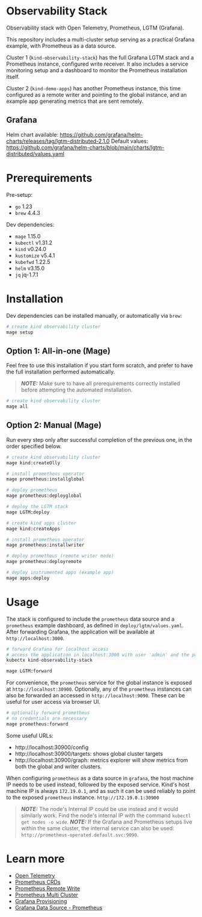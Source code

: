 # Observability Stack
Observability stack with Open Telemetry, Prometheus, LGTM (Grafana).

This repository includes a multi-cluster setup serving as a practical Grafana example, with Prometheus as a data source.

Cluster 1 (`kind-observability-stack`) has the full Grafana LGTM stack and a Prometheus instance, configured  write receiver.
It also includes a service monitoring setup and a dashboard to monitor the Prometheus installation itself.

Cluster 2 (`kind-demo-apps`) has another Prometheus instance, this time configured as a remote writer and pointing to the global instance, and
an example app generating metrics that are sent remotely.

## Grafana

Helm chart available: https://github.com/grafana/helm-charts/releases/tag/lgtm-distributed-2.1.0
Default values: https://github.com/grafana/helm-charts/blob/main/charts/lgtm-distributed/values.yaml

# Prerequirements

Pre-setup:
- `go` 1.23
- `brew` 4.4.3

Dev dependencies:
- `mage` 1.15.0
- `kubectl` v1.31.2
- `kind` v0.24.0
- `kustomize` v5.4.1
- `kubefwd` 1.22.5
- `helm` v3.15.0
- `jq` jq-1.7.1

# Installation

Dev dependencies can be installed manually, or automatically via `brew`:

```sh
# create kind observability cluster
mage setup
```

## Option 1: All-in-one (Mage)

Feel free to use this installation if you start form scratch, and prefer to have the full installation performed automatically.

> **_NOTE:_**  Make sure to have all prerequirements correctly installed before attempting the automated installation.

```sh
# create kind observability cluster
mage all
```

## Option 2: Manual (Mage)

Run every step only after successful completion of the previous one, in the order specified below.


```sh
# create kind observability cluster
mage kind:createOlly
```

```sh
# install prometheus operator
mage prometheus:installglobal
```

```sh
# deploy prometheus
mage prometheus:deployglobal
```

```sh
# deploy the LGTM stack
mage LGTM:deploy
```

```sh
# create kind apps cluster
mage kind:createApps
```

```sh
# install prometheus operator
mage prometheus:installwriter
```

```sh
# deploy prometheus (remote writer mode)
mage prometheus:deployremote
```

```sh
# deploy instrumented apps (example app)
mage apps:deploy
```


# Usage

The stack is configured to include the `prometheus` data source and a `prometheus` example dashboard, as defined in `deploy/lgtm/values.yaml`.
After forwarding Grafana, the application will be available at `http://localhost:3000`.

```sh
# forward Grafana for localhost access
# access the application in localhost:3000 with user 'admin' and the password shown in stdout
kubectx kind-observability-stack

mage LGTM:forward
```

For convenience, the `prometheus` service for the global instance is exposed at `http://localhost:30900`.
Optionally, any of the `prometheus` instances can also be forwarded an accessed in `http://localhost:9090`.
These can be useful for user access via browser UI.

```sh
# optionally forward prometheus
# no credentials are necessary
mage prometheus:forward
```

Some useful URLs:
- http://localhost:30900/config
- http://localhost:30900/targets: shows global cluster targets
- http://localhost:30900/graph: metrics explorer will show metrics from both the global and writer clusters.


When configuring `prometheus` as a data source in `grafana`, the host machine IP needs to be used instead, followed by the exposed service.
Kind's host machine IP is always `172.19.0.1`, and as such it can be used reliably to point to the exposed `prometheus` instance.
`http://172.19.0.1:30900`

> **_NOTE:_**  The node's Internal IP could be use instead and it would similarly work. Find the node's internal IP with the command `kubectl get nodes -o wide`.
> **_NOTE:_**  If the Grafana and Prometheus setups live within the same cluster, the internal service can also be used: `http://prometheus-operated.default.svc:9090`.

# Learn more
- [Open Telemetry](https://opentelemetry.io/docs/languages/go/getting-started/)
- [Prometheus CRDs](https://doc.crds.dev/github.com/prometheus-operator/prometheus-operator/monitoring.coreos.com/Prometheus/v1@v0.77.1)
- [Prometheus Remote Write](https://last9.io/blog/what-is-prometheus-remote-write/)
- [Prometheus Multi Cluster](https://sysrant.com/posts/prometheus-multi-cluster/)
- [Grafana Provisioning](https://grafana.com/tutorials/provision-dashboards-and-data-sources/)
- [Grafana Data Source - Prometheus](https://grafana.com/docs/grafana/latest/datasources/prometheus/)



